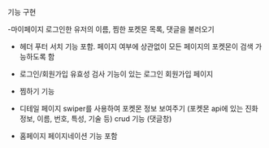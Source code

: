 기능 구현

-마이페이지
  로그인한 유저의 이름, 찜한 포켓몬 목록, 댓글을 불러오기
  
- 헤더 푸터
  서치 기능 포함. 페이지 여부에 상관없이 모든 페이지의 포켓몬이 검색 가능하도록 함

- 로그인/회원가입
  유효성 검사 기능이 있는 로그인 회원가입 페이지

- 찜하기 기능
  
- 디테일 페이지
  swiper를 사용하여 포켓몬 정보 보여주기 (포켓몬 api에 있는 진화 정보, 이름, 번호, 특성, 기술 등)
  crud 기능 (댓글창)
  
- 홈페이지
  페이지네이션 기능 포함
